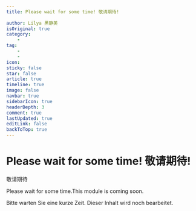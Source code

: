 ```yaml
---
title: Please wait for some time! 敬请期待!
 
author: Lilya 黑静美
isOriginal: true
category: 
    - 
tag:
    - 
    - 
icon: 
sticky: false
star: false
article: true
timeline: true
image: false
navbar: true
sidebarIcon: true
headerDepth: 3
comment: true
lastUpdated: true
editLink: false
backToTop: true
---
```


# Please wait for some time! 敬请期待!

敬请期待

Please wait for some time.This module is coming soon. 

Bitte warten Sie eine kurze Zeit. Dieser Inhalt wird noch bearbeitet.
